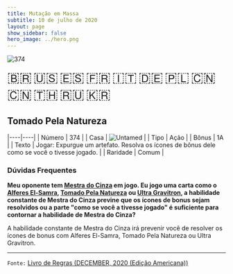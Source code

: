 ```yaml
---
title: Mutação em Massa
subtitle: 10 de julho de 2020
layout: page
show_sidebar: false
hero_image: ../hero.png
---
```


![374](https://mastervault-storage-prod.s3.amazonaws.com/media/card_front/pt/479_374_J3MG72W9R9HJ_pt.png)

<span title="Português" style="font-size: 32px;cursor: pointer;" onclick="javascript:document.querySelector('img[alt=\'374\']').src=document.querySelector('img[alt=\'374\']').src.replace(/card_front\/[^/]+/, 'card_front/pt').replace(/_[^/.0-9]+\.png/, '_pt.png')">🇧🇷</span>
<span title="English" style="font-size: 32px;cursor: pointer;" onclick="javascript:document.querySelector('img[alt=\'374\']').src=document.querySelector('img[alt=\'374\']').src.replace(/card_front\/[^/]+/, 'card_front/en').replace(/_[^/.0-9]+\.png/, '_en.png')">🇺🇸</span>
<span title="Español" style="font-size: 32px;cursor: pointer;" onclick="javascript:document.querySelector('img[alt=\'374\']').src=document.querySelector('img[alt=\'374\']').src.replace(/card_front\/[^/]+/, 'card_front/es').replace(/_[^/.0-9]+\.png/, '_es.png')">🇪🇸</span>
<span title="Français" style="font-size: 32px;cursor: pointer;" onclick="javascript:document.querySelector('img[alt=\'374\']').src=document.querySelector('img[alt=\'374\']').src.replace(/card_front\/[^/]+/, 'card_front/fr').replace(/_[^/.0-9]+\.png/, '_fr.png')">🇫🇷</span>
<span title="Italiano" style="font-size: 32px;cursor: pointer;" onclick="javascript:document.querySelector('img[alt=\'374\']').src=document.querySelector('img[alt=\'374\']').src.replace(/card_front\/[^/]+/, 'card_front/it').replace(/_[^/.0-9]+\.png/, '_it.png')">🇮🇹</span>
<span title="Deutsche" style="font-size: 32px;cursor: pointer;" onclick="javascript:document.querySelector('img[alt=\'374\']').src=document.querySelector('img[alt=\'374\']').src.replace(/card_front\/[^/]+/, 'card_front/de').replace(/_[^/.0-9]+\.png/, '_de.png')">🇩🇪</span>
<span title="Polskie" style="font-size: 32px;cursor: pointer;" onclick="javascript:document.querySelector('img[alt=\'374\']').src=document.querySelector('img[alt=\'374\']').src.replace(/card_front\/[^/]+/, 'card_front/pl').replace(/_[^/.0-9]+\.png/, '_pl.png')">🇵🇱</span>
<span title="简体中文" style="font-size: 32px;cursor: pointer;" onclick="javascript:document.querySelector('img[alt=\'374\']').src=document.querySelector('img[alt=\'374\']').src.replace(/card_front\/[^/]+/, 'card_front/zh-hans').replace(/_[^/.0-9]+\.png/, '_zh-hans.png')">🇨🇳</span>
<span title="繁體中文" style="font-size: 32px;cursor: pointer;" onclick="javascript:document.querySelector('img[alt=\'374\']').src=document.querySelector('img[alt=\'374\']').src.replace(/card_front\/[^/]+/, 'card_front/zh-hant').replace(/_[^/.0-9]+\.png/, '_zh-hant.png')">🇨🇳</span>
<span title="ไทย" style="font-size: 32px;cursor: pointer;" onclick="javascript:document.querySelector('img[alt=\'374\']').src=document.querySelector('img[alt=\'374\']').src.replace(/card_front\/[^/]+/, 'card_front/th').replace(/_[^/.0-9]+\.png/, '_th.png')">🇹🇭</span>
<span title="Pусский" style="font-size: 32px;cursor: pointer;" onclick="javascript:document.querySelector('img[alt=\'374\']').src=document.querySelector('img[alt=\'374\']').src.replace(/card_front\/[^/]+/, 'card_front/ru').replace(/_[^/.0-9]+\.png/, '_ru.png')">🇷🇺</span>
<span title="한국어" style="font-size: 32px;cursor: pointer;" onclick="javascript:document.querySelector('img[alt=\'374\']').src=document.querySelector('img[alt=\'374\']').src.replace(/card_front\/[^/]+/, 'card_front/ko').replace(/_[^/.0-9]+\.png/, '_ko.png')">🇰🇷</span>

## Tomado Pela Natureza

|----|----|
| Número | 374 |
| Casa | ![Untamed](https://archonarcana.com/images/thumb/b/bd/Untamed.png/22px-Untamed.png "Indomados") |
| Tipo | Ação |
| Bônus | 1A |
| Texto | Jogar: Expurgue um artefato. Resolva os ícones de bônus dele como se você o tivesse jogado. |
| Raridade | Comum |

### Dúvidas Frequentes

**Meu oponente tem [Mestra do Cinza](/mm/169) em jogo. Eu jogo uma
carta como o [Alferes El-Samra](/mm/340), [Tomado Pela Natureza](/mm/374)
ou [Ultra Gravitron](/mm/125), a habilidade constante de Mestra
do Cinza previne que os ícones de bonus sejam resolvidos ou a parte "como se você a tivesse jogado" é suficiente
para contornar a habilidade de Mestra do Cinza?**

A habilidade constante de Mestra do Cinza irá prevenir você de
resolver os ícones de bonus com Alferes El-Samra, Tomado Pela Natureza ou
Ultra Gravitron.

<hr/>

`Fonte:` [Livro de Regras (DECEMBER, 2020 (Edição Americana))](https://images-cdn.fantasyflightgames.com/filer_public/8c/af/8cafeca4-02c3-4990-bba1-ff9d3aa8f02a/keyforge_rulebook_v14_reduced-compressed.pdf)
